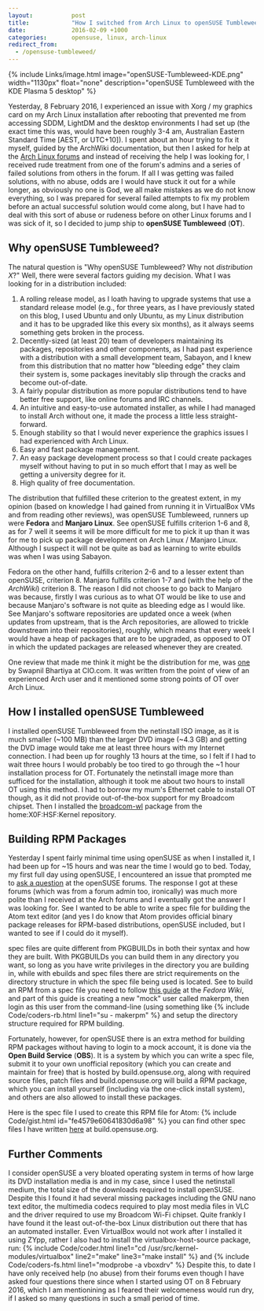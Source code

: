 ```yaml
---
layout:           post
title:            "How I switched from Arch Linux to openSUSE Tumbleweed"
date:             2016-02-09 +1000
categories:       opensuse, linux, arch-linux
redirect_from:
  - /opensuse-tumbleweed/
---
```


{% include Links/image.html image="openSUSE-Tumbleweed-KDE.png" width="1130px" float="none" description="openSUSE Tumbleweed with the KDE Plasma 5 desktop" %}

Yesterday, 8 February 2016, I experienced an issue with Xorg / my graphics card on my Arch Linux installation after rebooting that prevented me from accessing SDDM, LightDM and the desktop environments I had set up (the exact time this was, would have been roughly 3-4 am, Australian Eastern Standard Time [AEST, or UTC+10]). I spent about an hour trying to fix it myself, guided by the ArchWiki documentation,  but then I asked for help at the [Arch Linux forums](https://bbs.archlinux.org/viewtopic.php?pid=1602691) and instead of receiving the help I was looking for, I received rude treatment from one of the forum's admins and a series of failed solutions from others in the forum. If all I was getting was failed solutions, with no abuse, odds are I would have stuck it out for a while longer, as obviously no one is God, we all make mistakes as we do not know everything, so I was prepared for several failed attempts to fix my problem before an actual successful solution would come along, but I have had to deal with this sort of abuse or rudeness before on other Linux forums and I was sick of it, so I decided to jump ship to **openSUSE Tumbleweed** (**OT**).

## Why openSUSE Tumbleweed?
The natural question is "Why openSUSE Tumbleweed? Why not *distribution X*?" Well, there were several factors guiding my decision. What I was looking for in a distribution included:

1. A rolling release model, as I loath having to upgrade systems that use a standard release model (e.g., for three years, as I have previously stated on this blog, I used Ubuntu and only Ubuntu, as my Linux distribution and it has to be upgraded like this every six months), as it always seems something gets broken in the process.
2. Decently-sized (at least 20) team of developers maintaining its packages, repositories and other components, as I had past experience with a distribution with a small development team, Sabayon, and I knew from this distribution that no matter how "bleeding edge" they claim their system is, some packages inevitably slip through the cracks and become out-of-date.
3. A fairly popular distribution as more popular distributions tend to have better free support, like online forums and IRC channels.
4. An intuitive and easy-to-use automated installer, as while I had managed to install Arch without one, it made the process a little less straight-forward.
5. Enough stability so that I would never experience the graphics issues I had experienced with Arch Linux.
6. Easy and fast package management.
7. An easy package development process so that I could create packages myself without having to put in so much effort that I may as well be getting a university degree for it.
8. High quality of free documentation.

The distribution that fulfilled these criterion to the greatest extent, in my opinion (based on knowledge I had gained from running it in VirtualBox VMs and from reading other reviews), was openSUSE Tumbleweed, runners up were **Fedora** and **Manjaro Linux**. See openSUSE fulfills criterion 1-6 and 8, as for 7 well it seems it will be more difficult for me to pick it up than it was for me to pick up package development on Arch Linux / Manjaro Linux. Although I suspect it will not be quite as bad as learning to write ebuilds was when I was using Sabayon.

Fedora on the other hand, fulfills criterion 2-6 and to a lesser extent than openSUSE, criterion 8. Manjaro fulfills criterion 1-7 and (with the help of the *ArchWiki*) criterion 8. The reason I did not choose to go back to Manjaro was because, firstly I was curious as to what OT would be like to use and because Manjaro's software is not quite as bleeding edge as I would like. See Manjaro's software repositories are updated once a week (when updates from upstream, that is the Arch repositories, are allowed to trickle downstream into their repositories), roughly, which means that every week I would have a heap of packages that are to be upgraded, as opposed to OT in which the updated packages are released whenever they are created.

One review that made me think it might be the distribution for me, was [one](http://www.cio.com/article/3008856/open-source-tools/is-opensuse-tumbleweed-good-enough-for-a-seasoned-arch-user.html) by Swapnil Bhartiya at CIO.com. It was written from the point of view of an experienced Arch user and it mentioned some strong points of OT over Arch Linux.

## How I installed openSUSE Tumbleweed
I installed openSUSE Tumbleweed from the netinstall ISO image, as it is much smaller (~100 MB) than the larger DVD image (~4.3 GB) and getting the DVD image would take me at least three hours with my Internet connection. I had been up for roughly 13 hours at the time, so I felt if I had to wait three hours I would probably be too tired to go through the ~1 hour installation process for OT. Fortunately the netinstall image more than sufficed for the installation, although it took me about two hours to install OT using this method. I had to borrow my mum's Ethernet cable to install OT though, as it did not provide out-of-the-box support for my Broadcom chipset. Then I installed the [broadcom-wl](https://software.opensuse.org/package/broadcom-wl) package from the home:X0F:HSF:Kernel repository.

## Building RPM Packages
Yesterday I spent fairly minimal time using openSUSE as when I installed it, I had been up for ~15 hours and was near the time I would go to bed. Today, my first full day using openSUSE, I encountered an issue that prompted me to [ask a question](https://forums.opensuse.org/showthread.php/513459-Atom-spec-file-is-not-building-an-RPM-or-SRPM-why?p=2753208#post2753208) at the openSUSE forums. The response I got at these forums (which was from a forum admin too, ironically) was much more polite than I received at the Arch forums and I eventually got the answer I was looking for. See I wanted to be able to write a spec file for building the Atom text editor (and yes I do know that Atom provides official binary package releases for RPM-based distributions, openSUSE included, but I wanted to see if I could do it myself).

spec files are quite different from PKGBUILDs in both their syntax and how they are built. With PKGBUILDs you can build them in any directory you want, so long as you have write privileges in the directory you are building in, while with ebuilds and spec files there are strict requirements on the directory structure in which the spec file being used is located. See to build an RPM from a spec file you need to follow [this guide](http://fedoraproject.org/wiki/How_to_create_an_RPM_package) at the *Fedora Wiki*, and part of this guide is creating a new "mock" user called makerpm, then login as this user from the command-line (using something like {% include Code/coders-rb.html line1="su - makerpm" %} and setup the directory structure required for RPM building.

Fortunately, however, for openSUSE there is an extra method for building RPM packages without having to login to a mock account, it is done via the **Open Build Service** (**OBS**). It is a system by which you can write a spec file, submit it to your own unofficial repository (which you can create and maintain for free) that is hosted by build.opensuse.org, along with required source files, patch files and build.opensuse.org will build a RPM package, which you can install yourself (including via the one-click install system), and others are also allowed to install these packages.

Here is the spec file I used to create this RPM file for Atom:
{% include Code/gist.html id="fe4579e60641830d6a98" %}
you can find other spec files I have written [here](https://build.opensuse.org/project/repositories/home:fusion809) at build.opensuse.org.

## Further Comments
I consider openSUSE a very bloated operating system in terms of how large its DVD installation media is and in my case, since I used the netinstall medium, the total size of the downloads required to install openSUSE. Despite this I found it had several missing packages including the GNU nano text editor, the multimedia codecs required to play most media files in VLC and the driver required to use my Broadcom Wi-Fi chipset. Quite frankly I have found it the least out-of-the-box Linux distribution out there that has an automated installer. Even VirtualBox would not work after I installed it using ZYpp, rather I also had to install the virtualbox-host-source package, run:
{% include Code/coder.html line1="cd /usr/src/kernel-modules/virtualbox" line2="make" line3="make install" %}
and {% include Code/coders-fs.html line1="modprobe -a vboxdrv" %} Despite this, to date I have only received help (no abuse) from their forums even though I have asked four questions there since when I started using OT on 8 February 2016, which I am mentionining as I feared their welcomeness would run dry, if I asked so many questions in such a small period of time. 
